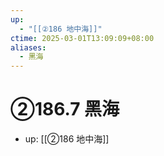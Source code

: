 ```yaml
---
up:
  - "[[②186 地中海]]"
ctime: 2025-03-01T13:09:09+08:00
aliases:
  - 黑海
---
```


# ②186.7 黑海

- up: [[②186 地中海]]
